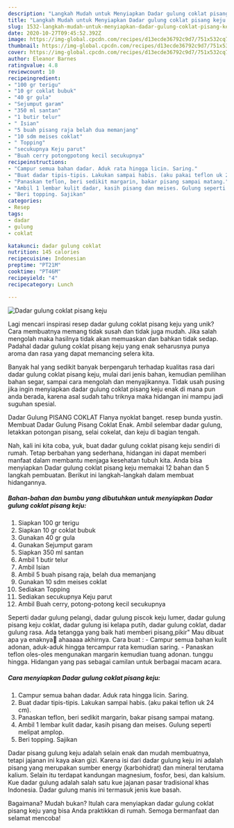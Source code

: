 ```yaml
---
description: "Langkah Mudah untuk Menyiapkan Dadar gulung coklat pisang keju yang Menggugah Selera"
title: "Langkah Mudah untuk Menyiapkan Dadar gulung coklat pisang keju yang Menggugah Selera"
slug: 1532-langkah-mudah-untuk-menyiapkan-dadar-gulung-coklat-pisang-keju-yang-menggugah-selera
date: 2020-10-27T09:45:52.392Z
image: https://img-global.cpcdn.com/recipes/d13ecde36792c9d7/751x532cq70/dadar-gulung-coklat-pisang-keju-foto-resep-utama.jpg
thumbnail: https://img-global.cpcdn.com/recipes/d13ecde36792c9d7/751x532cq70/dadar-gulung-coklat-pisang-keju-foto-resep-utama.jpg
cover: https://img-global.cpcdn.com/recipes/d13ecde36792c9d7/751x532cq70/dadar-gulung-coklat-pisang-keju-foto-resep-utama.jpg
author: Eleanor Barnes
ratingvalue: 4.8
reviewcount: 10
recipeingredient:
- "100 gr terigu"
- "10 gr coklat bubuk"
- "40 gr gula"
- "Sejumput garam"
- "350 ml santan"
- "1 butir telur"
- " Isian"
- "5 buah pisang raja belah dua memanjang"
- "10 sdm meises coklat"
- " Topping"
- "secukupnya Keju parut"
- "Buah cerry potongpotong kecil secukupnya"
recipeinstructions:
- "Campur semua bahan dadar. Aduk rata hingga licin. Saring."
- "Buat dadar tipis-tipis. Lakukan sampai habis. (aku pakai teflon uk 24 cm)."
- "Panaskan teflon, beri sedikit margarin, bakar pisang sampai matang."
- "Ambil 1 lembar kulit dadar, kasih pisang dan meises. Gulung seperti melipat amplop."
- "Beri topping. Sajikan"
categories:
- Resep
tags:
- dadar
- gulung
- coklat

katakunci: dadar gulung coklat 
nutrition: 145 calories
recipecuisine: Indonesian
preptime: "PT21M"
cooktime: "PT46M"
recipeyield: "4"
recipecategory: Lunch

---
```



![Dadar gulung coklat pisang keju](https://img-global.cpcdn.com/recipes/d13ecde36792c9d7/751x532cq70/dadar-gulung-coklat-pisang-keju-foto-resep-utama.jpg)

Lagi mencari inspirasi resep dadar gulung coklat pisang keju yang unik? Cara membuatnya memang tidak susah dan tidak juga mudah. Jika salah mengolah maka hasilnya tidak akan memuaskan dan bahkan tidak sedap. Padahal dadar gulung coklat pisang keju yang enak seharusnya punya aroma dan rasa yang dapat memancing selera kita.

Banyak hal yang sedikit banyak berpengaruh terhadap kualitas rasa dari dadar gulung coklat pisang keju, mulai dari jenis bahan, kemudian pemilihan bahan segar, sampai cara mengolah dan menyajikannya. Tidak usah pusing jika ingin menyiapkan dadar gulung coklat pisang keju enak di mana pun anda berada, karena asal sudah tahu triknya maka hidangan ini mampu jadi suguhan spesial.

Dadar Gulung PISANG COKLAT Flanya nyoklat banget. resep bunda yustin. Membuat Dadar Gulung Pisang Coklat Enak. Ambil selembar dadar gulung, letakkan potongan pisang, selai cokelat, dan keju di bagian tengah.


Nah, kali ini kita coba, yuk, buat dadar gulung coklat pisang keju sendiri di rumah. Tetap berbahan yang sederhana, hidangan ini dapat memberi manfaat dalam membantu menjaga kesehatan tubuh kita. Anda bisa menyiapkan Dadar gulung coklat pisang keju memakai 12 bahan dan 5 langkah pembuatan. Berikut ini langkah-langkah dalam membuat hidangannya.

<!--inarticleads1-->

##### Bahan-bahan dan bumbu yang dibutuhkan untuk menyiapkan Dadar gulung coklat pisang keju:

1. Siapkan 100 gr terigu
1. Siapkan 10 gr coklat bubuk
1. Gunakan 40 gr gula
1. Gunakan Sejumput garam
1. Siapkan 350 ml santan
1. Ambil 1 butir telur
1. Ambil  Isian
1. Ambil 5 buah pisang raja, belah dua memanjang
1. Gunakan 10 sdm meises coklat
1. Sediakan  Topping
1. Sediakan secukupnya Keju parut
1. Ambil Buah cerry, potong-potong kecil secukupnya


Seperti dadar gulung pelangi, dadar gulung piscok keju lumer, dadar gulung pisang keju coklat, dadar gulung isi kelapa putih, dadar gulung coklat, dadar gulung rasa. Ada tetangga yang baik hati memberi pisang,pikir&#34; Mau dibuat apa ya enaknya🤔 ahaaaaa akhirnya. Cara buat : - Campur semua bahan kulit adonan, aduk-aduk hingga tercampur rata kemudian saring. - Panaskan teflon oles-oles mengunakan margarin kemudian tuang adonan. tunggu hingga. Hidangan yang pas sebagai camilan untuk berbagai macam acara. 

<!--inarticleads2-->

##### Cara menyiapkan Dadar gulung coklat pisang keju:

1. Campur semua bahan dadar. Aduk rata hingga licin. Saring.
1. Buat dadar tipis-tipis. Lakukan sampai habis. (aku pakai teflon uk 24 cm).
1. Panaskan teflon, beri sedikit margarin, bakar pisang sampai matang.
1. Ambil 1 lembar kulit dadar, kasih pisang dan meises. Gulung seperti melipat amplop.
1. Beri topping. Sajikan


Dadar pisang gulung keju adalah selain enak dan mudah membuatnya, tetapi jajanan ini kaya akan gizi. Karena isi dari dadar gulung keju ini adalah pisang yang merupakan sumber energy (karbohidrat) dan mineral terutama kalium. Selain itu terdapat kandungan magnesium, fosfor, besi, dan kalsium. Kue dadar gulung adalah salah satu kue jajanan pasar tradisional khas Indonesia. Dadar gulung manis ini termasuk jenis kue basah. 

Bagaimana? Mudah bukan? Itulah cara menyiapkan dadar gulung coklat pisang keju yang bisa Anda praktikkan di rumah. Semoga bermanfaat dan selamat mencoba!
